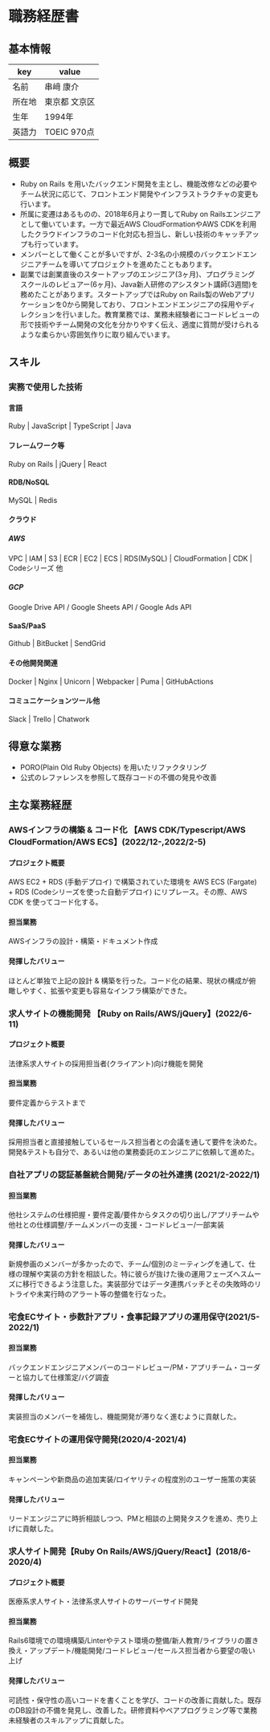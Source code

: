 # 職務経歴書
## 基本情報
| key | value |
|----|----|
| 名前 | 串﨑 康介 |
| 所在地 | 東京都 文京区 |
| 生年 | 1994年 |
| 英語力 | TOEIC 970点 |

## 概要
- Ruby on Rails を用いたバックエンド開発を主とし、機能改修などの必要やチーム状況に応じて、フロントエンド開発やインフラストラクチャの変更も行います。
- 所属に変遷はあるものの、2018年6月より一貫してRuby on Railsエンジニアとして働いています。一方で最近AWS CloudFormationやAWS CDKを利用したクラウドインフラのコード化対応も担当し、新しい技術のキャッチアップも行っています。
- メンバーとして働くことが多いですが、2-3名の小規模のバックエンドエンジニアチームを導いてプロジェクトを進めたこともあります。
- 副業では創業直後のスタートアップのエンジニア(3ヶ月)、プログラミングスクールのレビュアー(6ヶ月)、Java新人研修のアシスタント講師(3週間)を務めたことがあります。スタートアップではRuby on Rails製のWebアプリケーションを0から開発しており、フロントエンドエンジニアの採用やディレクションを行いました。教育業務では、業務未経験者にコードレビューの形で技術やチーム開発の文化を分かりやすく伝え、適度に質問が受けられるような柔らかい雰囲気作りに取り組んでいます。

## スキル
### 実務で使用した技術
#### 言語
Ruby | JavaScript | TypeScript | Java
#### フレームワーク等
Ruby on Rails | jQuery | React
#### RDB/NoSQL
MySQL | Redis
#### クラウド
##### AWS
VPC | IAM | S3 | ECR | EC2 | ECS | RDS(MySQL) | CloudFormation | CDK | Codeシリーズ 他
##### GCP
Google Drive API / Google Sheets API / Google Ads API
#### SaaS/PaaS
Github | BitBucket | SendGrid
#### その他開発関連
Docker | Nginx | Unicorn | Webpacker | Puma | GitHubActions
#### コミュニケーションツール他
Slack | Trello | Chatwork

## 得意な業務
- PORO(Plain Old Ruby Objects) を用いたリファクタリング
- 公式のレファレンスを参照して既存コードの不備の発見や改善

## 主な業務経歴
### AWSインフラの構築 & コード化 【AWS CDK/Typescript/AWS CloudFormation/AWS ECS】(2022/12-,2022/2-5)
#### プロジェクト概要

AWS EC2 + RDS (手動デプロイ) で構築されていた環境を AWS ECS (Fargate) + RDS (Codeシリーズを使った自動デプロイ) にリプレース。その際、AWS CDK を使ってコード化する。

#### 担当業務

AWSインフラの設計・構築・ドキュメント作成

#### 発揮したバリュー

ほとんど単独で上記の設計 & 構築を行った。コード化の結果、現状の構成が俯瞰しやすく、拡張や変更も容易なインフラ構築ができた。

### 求人サイトの機能開発 【Ruby on Rails/AWS/jQuery】(2022/6-11)
#### プロジェクト概要

法律系求人サイトの採用担当者(クライアント)向け機能を開発

#### 担当業務

要件定義からテストまで

#### 発揮したバリュー

採用担当者と直接接触しているセールス担当者との会議を通して要件を決めた。開発&テストも自分で、あるいは他の業務委託のエンジニアに依頼して進めた。

### 自社アプリの認証基盤統合開発/データの社外連携 (2021/2-2022/1)

#### 担当業務
他社システムの仕様把握・要件定義/要件からタスクの切り出し/アプリチームや他社との仕様調整/チームメンバーの支援・コードレビュー/一部実装

#### 発揮したバリュー

新規参画のメンバーが多かったので、チーム/個別のミーティングを通して、仕様の理解や実装の方針を相談した。特に彼らが抜けた後の運用フェーズへスムーズに移行できるよう注意した。実装部分ではデータ連携バッチとその失敗時のリトライや未実行時のアラート等の整備を行なった。

### 宅食ECサイト・歩数計アプリ・食事記録アプリの運用保守(2021/5-2022/1)

#### 担当業務
バックエンドエンジニアメンバーのコードレビュー/PM・アプリチーム・コーダーと協力して仕様策定/バグ調査

#### 発揮したバリュー
実装担当のメンバーを補佐し、機能開発が滞りなく進むように貢献した。

### 宅食ECサイトの運用保守開発(2020/4-2021/4)

#### 担当業務
キャンペーンや新商品の追加実装/ロイヤリティの程度別のユーザー施策の実装

#### 発揮したバリュー
リードエンジニアに時折相談しつつ、PMと相談の上開発タスクを進め、売り上げに貢献した。

### 求人サイト開発【Ruby On Rails/AWS/jQuery/React】(2018/6-2020/4)

#### プロジェクト概要

医療系求人サイト・法律系求人サイトのサーバーサイド開発

#### 担当業務

Rails6環境での環境構築/Linterやテスト環境の整備/新人教育/ライブラリの置き換え・アップデート/機能開発/コードレビュー/セールス担当者から要望の吸い上げ

#### 発揮したバリュー
可読性・保守性の高いコードを書くことを学び、コードの改善に貢献した。既存のDB設計の不備を発見し、改善した。研修資料やペアプログラミング等で業務未経験者のスキルアップに貢献した。
